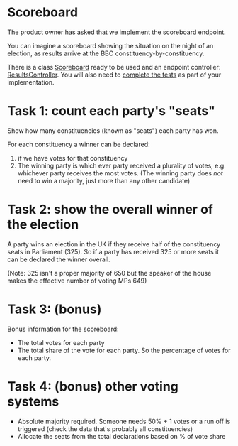 # Scoreboard

The product owner has asked that we implement the scoreboard endpoint.

You can imagine a scoreboard showing the situation on the night of an election, as results arrive at the BBC constituency-by-constituency.

There is a class [Scoreboard](src/main/java/bbc/news/elections/model/Scoreboard.java) ready to be used and an
endpoint controller: [ResultsController](src/main/java/bbc/news/elections/controllers/ResultsController.java).
You will also need to [complete the tests](src/test/java/bbc/news/elections/ElectionsApiApplicationIntegrationTests.java) as part of 
your implementation.

# Task 1: count each party's "seats"

Show how many constituencies (known as "seats") each party has won.

For each constituency a winner can be declared:

1. if we have votes for that constituency
2. The winning party is which ever party received a plurality of votes, e.g. whichever party receives the most votes. (The winning party does *not* need to win a majority, just more than any other candidate)

# Task 2: show the overall winner of the election

A party wins an election in the UK if they receive half of the constituency seats in Parliament (325).
So if a party has received 325 or more seats it can be declared the winner overall.

(Note: 325 isn't a proper majority of 650 but the speaker of the house makes the effective number of voting MPs 649)

# Task 3: (bonus)

Bonus information for the scoreboard:

- The total votes for each party
- The total share of the vote for each party. So the percentage of votes for each party.

# Task 4: (bonus) other voting systems

- Absolute majority required. Someone needs 50% + 1 votes or a run off is triggered (check the data that's probably all constituencies)
- Allocate the seats from the total declarations based on % of vote share
